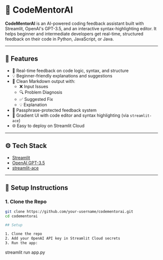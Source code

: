 # 🧠 CodeMentorAI

**CodeMentorAI** is an AI-powered coding feedback assistant built with Streamlit, OpenAI's GPT-3.5, and an interactive syntax-highlighting editor. It helps beginner and intermediate developers get real-time, structured feedback on their code in Python, JavaScript, or Java.

---

## 🚀 Features

- 🎯 Real-time feedback on code logic, syntax, and structure
- 💡 Beginner-friendly explanations and suggestions
- 📝 Clean Markdown output with:
  - ❌ Input Issues
  - 🔍 Problem Diagnosis
  - ✅ Suggested Fix
  - 💡 Explanation
- 🔐 Passphrase-protected feedback system
- 🎨 Gradient UI with code editor and syntax highlighting (via `streamlit-ace`)
- 🌐 Easy to deploy on Streamlit Cloud

---

## ⚙️ Tech Stack

- [Streamlit](https://streamlit.io/)
- [OpenAI GPT-3.5](https://platform.openai.com/docs)
- [streamlit-ace](https://github.com/okld/streamlit-ace)

---

## 🔧 Setup Instructions

### 1. Clone the Repo

```bash
git clone https://github.com/your-username/codementorai.git
cd codementorai

## Setup

1. Clone the repo
2. Add your OpenAI API key in Streamlit Cloud secrets
3. Run the app:

```
streamlit run app.py
```
